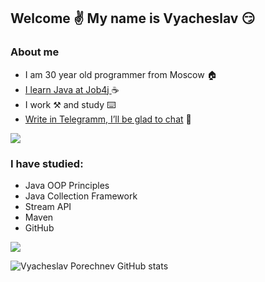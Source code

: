 ### <h2>Welcome ✌️ My name is Vyacheslav 😏</h2>
### About me
- I am 30 year old programmer from Moscow :house:
- [I learn Java at Job4j ](https://job4j.ru/) :coffee:
- I work :hammer_and_pick: and study :keyboard:
- [Write in Telegramm, I’ll be glad to chat](https://t.me/HEAVYxRAIN) :calling:

![](https://camo.githubusercontent.com/a98ec88042f69d36f3900668309e445a6df51dcf20e1ecac2b33a81da775af38/68747470733a2f2f6d656469612e67697068792e636f6d2f6d656469612f68725346644d3472673856467058797a326d2f67697068792e676966)

### I have studied:
- Java OOP Principles
- Java Collection Framework
- Stream API
- Maven
- GitHub

 ![](https://media.tenor.com/bmI8NqhrsfkAAAAC/programming-java.gif)

![Vyacheslav Porechnev GitHub stats](https://github-readme-stats.vercel.app/api?username=vyacheslav&show_icons=true&theme=dracula)
<!--
**HEAVYxRAIN/HEAVYxRAIN** is a ✨ _special_ ✨ repository because its `README.md` (this file) appears on your GitHub profile.

Here are some ideas to get you started:

- 🔭 I’m currently working on ...
- 🌱 I’m currently learning ...
- 👯 I’m looking to collaborate on ...
- 🤔 I’m looking for help with ...
- 💬 Ask me about ...
- 📫 How to reach me: ...
- 😄 Pronouns: ...
- ⚡ Fun fact: ...
-->
